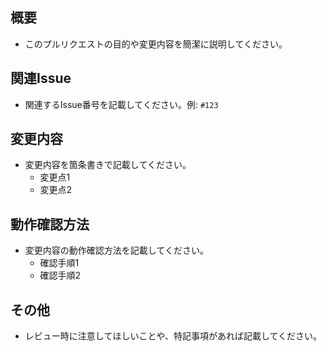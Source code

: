 ## 概要
- このプルリクエストの目的や変更内容を簡潔に説明してください。

## 関連Issue
- 関連するIssue番号を記載してください。例: `#123`

## 変更内容
- 変更内容を箇条書きで記載してください。
  - 変更点1
  - 変更点2

## 動作確認方法
- 変更内容の動作確認方法を記載してください。
  - 確認手順1
  - 確認手順2

## その他
- レビュー時に注意してほしいことや、特記事項があれば記載してください。
